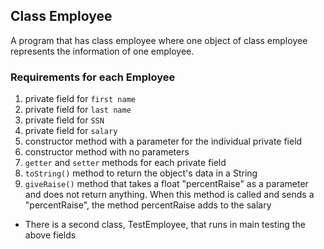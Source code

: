 ## Class Employee

A program that has class employee where one object of class employee represents the information of one employee.

### Requirements for each Employee

1. private field for `first name`
1. private field for `last name`
1. private field for `SSN`
1. private field for `salary`
1. constructor method with a parameter for the individual private field
1. constructor method with no parameters
1. `getter` and `setter` methods for each private field
1. `toString()` method to return the object's data in a String
1. `giveRaise()` method that takes a float "percentRaise" as a parameter and does not return anything. When this method is called and sends a "percentRaise", the method percentRaise adds to the salary

* There is a second class, TestEmployee, that runs in main testing the above fields